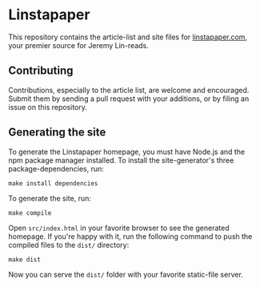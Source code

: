 # Linstapaper

This repository contains the article-list and site files for [linstapaper.com](http://www.linstapaper.com), your premier source for Jeremy Lin-reads.

## Contributing

Contributions, especially to the article list, are welcome and encouraged. Submit them by sending a pull request with your additions, or by filing an issue on this repository.

## Generating the site

To generate the Linstapaper homepage, you must have Node.js and the npm package manager installed. To install the site-generator's three package-dependencies, run:

	make install dependencies

To generate the site, run:

	make compile

Open `src/index.html` in your favorite browser to see the generated homepage. If you're happy with it, run the following command to push the compiled files to the `dist/` directory:

	make dist

Now you can serve the `dist/` folder with your favorite static-file server.
